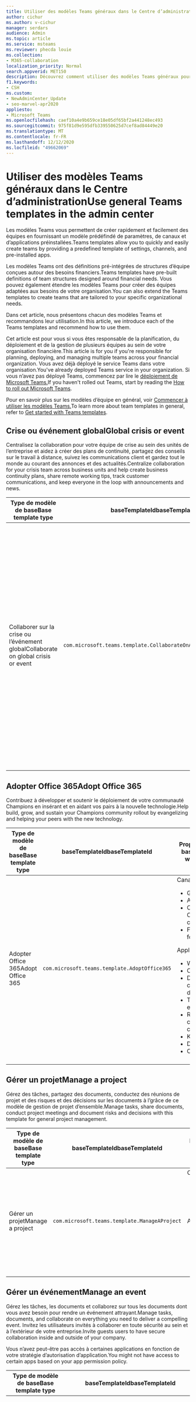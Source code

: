 ```yaml
---
title: Utiliser des modèles Teams généraux dans le Centre d’administration
author: cichur
ms.author: v-cichur
manager: serdars
audience: Admin
ms.topic: article
ms.service: msteams
ms.reviewer: phecda louie
ms.collection:
- M365-collaboration
localization_priority: Normal
search.appverid: MET150
description: Découvrez comment utiliser des modèles Teams généraux pour créer des structures d’équipe en fournissant des paramètres, des canaux et des applications prédéfinies à l’aide du Centre d’administration.
f1.keywords:
- CSH
ms.custom:
- NewAdminCenter_Update
- seo-marvel-apr2020
appliesto:
- Microsoft Teams
ms.openlocfilehash: caef10a4e9b659ce18e05df65bf2a441248ec493
ms.sourcegitcommit: 975f81d9e595dfb339550625d7cef8ad84449e20
ms.translationtype: MT
ms.contentlocale: fr-FR
ms.lasthandoff: 12/12/2020
ms.locfileid: "49662069"
---
```

# <a name="use-general-teams-templates-in-the-admin-center"></a><span data-ttu-id="216f9-103">Utiliser des modèles Teams généraux dans le Centre d’administration</span><span class="sxs-lookup"><span data-stu-id="216f9-103">Use general Teams templates in the admin center</span></span>

<span data-ttu-id="216f9-104">Les modèles Teams vous permettent de créer rapidement et facilement des équipes en fournissant un modèle prédéfindé de paramètres, de canaux et d’applications préinstallées.</span><span class="sxs-lookup"><span data-stu-id="216f9-104">Teams templates allow you to quickly and easily create teams by providing a predefined template of settings, channels, and pre-installed apps.</span></span>

<span data-ttu-id="216f9-105">Les modèles Teams ont des définitions pré-intégrées de structures d’équipe conçues autour des besoins financiers.</span><span class="sxs-lookup"><span data-stu-id="216f9-105">Teams templates have pre-built definitions of team structures designed around financial needs.</span></span> <span data-ttu-id="216f9-106">Vous pouvez également étendre les modèles Teams pour créer des équipes adaptées aux besoins de votre organisation.</span><span class="sxs-lookup"><span data-stu-id="216f9-106">You can also extend the Teams templates to create teams that are tailored to your specific organizational needs.</span></span>

<span data-ttu-id="216f9-107">Dans cet article, nous présentons chacun des modèles Teams et recommandons leur utilisation.</span><span class="sxs-lookup"><span data-stu-id="216f9-107">In this article, we introduce each of the Teams templates and recommend how to use them.</span></span>

<span data-ttu-id="216f9-108">Cet article est pour vous si vous êtes responsable de la planification, du déploiement et de la gestion de plusieurs équipes au sein de votre organisation financière.</span><span class="sxs-lookup"><span data-stu-id="216f9-108">This article is for you if you're responsible for planning, deploying, and managing multiple teams across your financial organization.</span></span> <span data-ttu-id="216f9-109">Vous avez déjà déployé le service Teams dans votre organisation.</span><span class="sxs-lookup"><span data-stu-id="216f9-109">You've already deployed Teams service in your organization.</span></span> <span data-ttu-id="216f9-110">Si vous n’avez pas déployé Teams, commencez par lire le [déploiement de Microsoft Teams.](How-to-roll-out-teams.md)</span><span class="sxs-lookup"><span data-stu-id="216f9-110">If you haven't rolled out Teams, start by reading the [How to roll out Microsoft Teams](How-to-roll-out-teams.md).</span></span>

<span data-ttu-id="216f9-111">Pour en savoir plus sur les modèles d’équipe en général, voir [Commencer à utiliser les modèles Teams.](get-started-with-teams-templates-in-the-admin-console.md)</span><span class="sxs-lookup"><span data-stu-id="216f9-111">To learn more about team templates in general, refer to [Get started with Teams templates](get-started-with-teams-templates-in-the-admin-console.md).</span></span>

## <a name="global-crisis-or-event"></a><span data-ttu-id="216f9-112">Crise ou événement global</span><span class="sxs-lookup"><span data-stu-id="216f9-112">Global crisis or event</span></span>

<span data-ttu-id="216f9-113">Centralisez la collaboration pour votre équipe de crise au sein des unités de l’entreprise et aidez à créer des plans de continuité, partagez des conseils sur le travail à distance, suivez les communications client et gardez tout le monde au courant des annonces et des actualités.</span><span class="sxs-lookup"><span data-stu-id="216f9-113">Centralize collaboration for your crisis team across business units and help create business continuity plans, share remote working tips, track customer communications, and keep everyone in the loop with announcements and news.</span></span>

| <span data-ttu-id="216f9-114">Type de modèle de base</span><span class="sxs-lookup"><span data-stu-id="216f9-114">Base template type</span></span> |<span data-ttu-id="216f9-115">baseTemplateId</span><span class="sxs-lookup"><span data-stu-id="216f9-115">baseTemplateId</span></span>| <span data-ttu-id="216f9-116">Propriétés de ce modèle de base</span><span class="sxs-lookup"><span data-stu-id="216f9-116">Properties that come with this base template</span></span> |
| ------------------ |--|----------------------------------------------------------|
| <span data-ttu-id="216f9-117">Collaborer sur la crise ou l’événement global</span><span class="sxs-lookup"><span data-stu-id="216f9-117">Collaborate on global crisis or event</span></span> |`com.microsoft.teams.template.CollaborateOnAGlobalCrisisOrEvent` |<span data-ttu-id="216f9-118">Canaux :</span><span class="sxs-lookup"><span data-stu-id="216f9-118">Channels:</span></span> <ul><li><span data-ttu-id="216f9-119">Général</span><span class="sxs-lookup"><span data-stu-id="216f9-119">General</span></span><li><span data-ttu-id="216f9-120">Annonces</span><span class="sxs-lookup"><span data-stu-id="216f9-120">Announcements</span></span></li><li><span data-ttu-id="216f9-121">Actualités mondiales</span><span class="sxs-lookup"><span data-stu-id="216f9-121">World news</span></span></li><li><span data-ttu-id="216f9-122">Continuité de l’activité</span><span class="sxs-lookup"><span data-stu-id="216f9-122">Business continuity</span></span></li><li><span data-ttu-id="216f9-123">Comms externe</span><span class="sxs-lookup"><span data-stu-id="216f9-123">External comms</span></span></li><li><span data-ttu-id="216f9-124">Demande d’approbation</span><span class="sxs-lookup"><span data-stu-id="216f9-124">Approvals request</span></span></li><li><span data-ttu-id="216f9-125">Travail à distance</span><span class="sxs-lookup"><span data-stu-id="216f9-125">Remote working</span></span></li><li><span data-ttu-id="216f9-126">Communications internes</span><span class="sxs-lookup"><span data-stu-id="216f9-126">Internal comms</span></span></li><li><span data-ttu-id="216f9-127">Comms externe</span><span class="sxs-lookup"><span data-stu-id="216f9-127">External comms</span></span></li><li><span data-ttu-id="216f9-128">Réclamations des clients</span><span class="sxs-lookup"><span data-stu-id="216f9-128">Customer complaints</span></span></li><li><span data-ttu-id="216f9-129">Kudos</span><span class="sxs-lookup"><span data-stu-id="216f9-129">Kudos</span></span></li><li><span data-ttu-id="216f9-130">Mise à jour pour la direction</span><span class="sxs-lookup"><span data-stu-id="216f9-130">Executive update</span></span></li></ul><span data-ttu-id="216f9-131">Applications :</span><span class="sxs-lookup"><span data-stu-id="216f9-131">Apps:</span></span> <ul><li><span data-ttu-id="216f9-132">Compliment</span><span class="sxs-lookup"><span data-stu-id="216f9-132">Praise</span></span></li><li><span data-ttu-id="216f9-133">Wiki</span><span class="sxs-lookup"><span data-stu-id="216f9-133">Wiki</span></span></li><li><span data-ttu-id="216f9-134">Site web</span><span class="sxs-lookup"><span data-stu-id="216f9-134">Website</span></span></li><li><span data-ttu-id="216f9-135">Planificateur</span><span class="sxs-lookup"><span data-stu-id="216f9-135">Planner</span></span></li></ul>|
||||

## <a name="adopt-office-365"></a><span data-ttu-id="216f9-136">Adopter Office 365</span><span class="sxs-lookup"><span data-stu-id="216f9-136">Adopt Office 365</span></span>

<span data-ttu-id="216f9-137">Contribuez à développer et soutenir le déploiement de votre communauté Champions en insérant et en aidant vos pairs à la nouvelle technologie.</span><span class="sxs-lookup"><span data-stu-id="216f9-137">Help build, grow, and sustain your Champions community rollout by evangelizing and helping your peers with the new technology.</span></span>

| <span data-ttu-id="216f9-138">Type de modèle de base</span><span class="sxs-lookup"><span data-stu-id="216f9-138">Base template type</span></span> |<span data-ttu-id="216f9-139">baseTemplateId</span><span class="sxs-lookup"><span data-stu-id="216f9-139">baseTemplateId</span></span>| <span data-ttu-id="216f9-140">Propriétés de ce modèle de base</span><span class="sxs-lookup"><span data-stu-id="216f9-140">Properties that come with this base template</span></span> |
| ------------------|--|-----------------------------------------------------------|
| <span data-ttu-id="216f9-141">Adopter Office 365</span><span class="sxs-lookup"><span data-stu-id="216f9-141">Adopt Office 365</span></span> | `com.microsoft.teams.template.AdoptOffice365` |  <span data-ttu-id="216f9-142">Canaux :</span><span class="sxs-lookup"><span data-stu-id="216f9-142">Channels:</span></span> <ul><li><span data-ttu-id="216f9-143">Général</span><span class="sxs-lookup"><span data-stu-id="216f9-143">General</span></span></li> <li><span data-ttu-id="216f9-144">Annonces</span><span class="sxs-lookup"><span data-stu-id="216f9-144">Announcements</span></span></li> <li><span data-ttu-id="216f9-145">Coin Champions</span><span class="sxs-lookup"><span data-stu-id="216f9-145">Champions corner</span></span></li> <li><span data-ttu-id="216f9-146">Formulaires d’équipe</span><span class="sxs-lookup"><span data-stu-id="216f9-146">Team forms</span></span></li></ul> <span data-ttu-id="216f9-147">Applications :</span><span class="sxs-lookup"><span data-stu-id="216f9-147">Apps:</span></span> <ul><li><span data-ttu-id="216f9-148">Wiki</span><span class="sxs-lookup"><span data-stu-id="216f9-148">Wiki</span></span></li>  <li><span data-ttu-id="216f9-149">Calendrier</span><span class="sxs-lookup"><span data-stu-id="216f9-149">Calendar</span></span></li><li><span data-ttu-id="216f9-150">Développement de compétences</span><span class="sxs-lookup"><span data-stu-id="216f9-150">Skills development</span></span></li><li><span data-ttu-id="216f9-151">Traitement des emprunts</span><span class="sxs-lookup"><span data-stu-id="216f9-151">Loan processing</span></span></li><li><span data-ttu-id="216f9-152">Réclamations des clients</span><span class="sxs-lookup"><span data-stu-id="216f9-152">Customer complaints</span></span></li><li><span data-ttu-id="216f9-153">Kudos</span><span class="sxs-lookup"><span data-stu-id="216f9-153">Kudos</span></span></li><li><span data-ttu-id="216f9-154">Divertissements</span><span class="sxs-lookup"><span data-stu-id="216f9-154">Fun stuff</span></span></li><li><span data-ttu-id="216f9-155">Conformité</span><span class="sxs-lookup"><span data-stu-id="216f9-155">Compliance</span></span></li></ul>|
||||

## <a name="manage-a-project"></a><span data-ttu-id="216f9-156">Gérer un projet</span><span class="sxs-lookup"><span data-stu-id="216f9-156">Manage a project</span></span>

<span data-ttu-id="216f9-157">Gérez des tâches, partagez des documents, conductez des réunions de projet et des risques et des décisions sur les documents à l’grâce de ce modèle de gestion de projet d’ensemble.</span><span class="sxs-lookup"><span data-stu-id="216f9-157">Manage tasks, share documents, conduct project meetings and document risks and decisions with this template for general project management.</span></span>

| <span data-ttu-id="216f9-158">Type de modèle de base</span><span class="sxs-lookup"><span data-stu-id="216f9-158">Base template type</span></span>| <span data-ttu-id="216f9-159">baseTemplateId</span><span class="sxs-lookup"><span data-stu-id="216f9-159">baseTemplateId</span></span>| <span data-ttu-id="216f9-160">Propriétés de ce modèle de base</span><span class="sxs-lookup"><span data-stu-id="216f9-160">Properties that come with this base template</span></span> |
| ------------------|--|-----------------------------------------------------------|
| <span data-ttu-id="216f9-161">Gérer un projet</span><span class="sxs-lookup"><span data-stu-id="216f9-161">Manage a project</span></span>| `com.microsoft.teams.template.ManageAProject`  | <span data-ttu-id="216f9-162">Canaux :</span><span class="sxs-lookup"><span data-stu-id="216f9-162">Channels:</span></span> <ul><li><span data-ttu-id="216f9-163">Général</span><span class="sxs-lookup"><span data-stu-id="216f9-163">General</span></span></li> <li><span data-ttu-id="216f9-164">Annonces</span><span class="sxs-lookup"><span data-stu-id="216f9-164">Announcements</span></span></li> <li><span data-ttu-id="216f9-165">Ressources</span><span class="sxs-lookup"><span data-stu-id="216f9-165">Resources</span></span></li> <li><span data-ttu-id="216f9-166">Planification</span><span class="sxs-lookup"><span data-stu-id="216f9-166">Planning</span></span></li></ul> <span data-ttu-id="216f9-167">Applications :</span><span class="sxs-lookup"><span data-stu-id="216f9-167">Apps:</span></span><ul><li><span data-ttu-id="216f9-168">Wiki</span><span class="sxs-lookup"><span data-stu-id="216f9-168">Wiki</span></span></li><li><span data-ttu-id="216f9-169">OneNote</span><span class="sxs-lookup"><span data-stu-id="216f9-169">OneNote</span></span></li><li><span data-ttu-id="216f9-170">Planificateur</span><span class="sxs-lookup"><span data-stu-id="216f9-170">Planner</span></span></li><li><span data-ttu-id="216f9-171">Listes</span><span class="sxs-lookup"><span data-stu-id="216f9-171">Lists</span></span></li> </ul> |
||||

## <a name="manage-an-event"></a><span data-ttu-id="216f9-172">Gérer un événement</span><span class="sxs-lookup"><span data-stu-id="216f9-172">Manage an event</span></span>

<span data-ttu-id="216f9-173">Gérez les tâches, les documents et collaborez sur tous les documents dont vous avez besoin pour rendre un événement attrayant.</span><span class="sxs-lookup"><span data-stu-id="216f9-173">Manage tasks, documents, and collaborate on everything you need to deliver a compelling event.</span></span> <span data-ttu-id="216f9-174">Invitez les utilisateurs invités à collaborer en toute sécurité au sein et à l’extérieur de votre entreprise.</span><span class="sxs-lookup"><span data-stu-id="216f9-174">Invite guests users to have secure collaboration inside and outside of your company.</span></span>

<span data-ttu-id="216f9-175">Vous n’avez peut-être pas accès à certaines applications en fonction de votre stratégie d’autorisation d’application.</span><span class="sxs-lookup"><span data-stu-id="216f9-175">You might not have access to certain apps based on your app permission policy.</span></span>

| <span data-ttu-id="216f9-176">Type de modèle de base</span><span class="sxs-lookup"><span data-stu-id="216f9-176">Base template type</span></span> | <span data-ttu-id="216f9-177">baseTemplateId</span><span class="sxs-lookup"><span data-stu-id="216f9-177">baseTemplateId</span></span>| <span data-ttu-id="216f9-178">Propriétés de ce modèle de base</span><span class="sxs-lookup"><span data-stu-id="216f9-178">Properties that come with this base template</span></span> |
| ------------------ |--|-----------------------------------------------------------|
| <span data-ttu-id="216f9-179">Gérer un événement</span><span class="sxs-lookup"><span data-stu-id="216f9-179">Manage an event</span></span>| `com.microsoft.teams.template.ManageAnEvent` | <span data-ttu-id="216f9-180">Canaux :</span><span class="sxs-lookup"><span data-stu-id="216f9-180">Channels:</span></span> <ul><li><span data-ttu-id="216f9-181">Général</span><span class="sxs-lookup"><span data-stu-id="216f9-181">General</span></span></li> <li><span data-ttu-id="216f9-182">Annonces</span><span class="sxs-lookup"><span data-stu-id="216f9-182">Announcements</span></span></li> <li><span data-ttu-id="216f9-183">Budget</span><span class="sxs-lookup"><span data-stu-id="216f9-183">Budget</span></span></li> <li><span data-ttu-id="216f9-184">Contenu</span><span class="sxs-lookup"><span data-stu-id="216f9-184">Content</span></span></li><li><span data-ttu-id="216f9-185">Logistique</span><span class="sxs-lookup"><span data-stu-id="216f9-185">Logistics</span></span></li> <li><span data-ttu-id="216f9-186">Planification</span><span class="sxs-lookup"><span data-stu-id="216f9-186">Planning</span></span></li> <li> <span data-ttu-id="216f9-187">Marketing et relations publiques</span><span class="sxs-lookup"><span data-stu-id="216f9-187">Marketing and PR</span></span></li></ul> <span data-ttu-id="216f9-188">Applications :</span><span class="sxs-lookup"><span data-stu-id="216f9-188">Apps:</span></span><ul><li><span data-ttu-id="216f9-189">Wiki</span><span class="sxs-lookup"><span data-stu-id="216f9-189">Wiki</span></span></li><li><span data-ttu-id="216f9-190">Site web</span><span class="sxs-lookup"><span data-stu-id="216f9-190">Website</span></span></li> <li><span data-ttu-id="216f9-191">YouTube</span><span class="sxs-lookup"><span data-stu-id="216f9-191">YouTube</span></span></li> <li><span data-ttu-id="216f9-192">Planificateur</span><span class="sxs-lookup"><span data-stu-id="216f9-192">Planner</span></span></li> <li><span data-ttu-id="216f9-193">OneNote</span><span class="sxs-lookup"><span data-stu-id="216f9-193">OneNote</span></span></li></ul> |
||||

## <a name="onboard-employees"></a><span data-ttu-id="216f9-194">Intégrer des employés</span><span class="sxs-lookup"><span data-stu-id="216f9-194">Onboard employees</span></span>

<span data-ttu-id="216f9-195">Améliorez votre culture et simplifiez l’intégration de vos employés avec cette équipe centrale pour les ressources, les questions et un peu de plaisir.</span><span class="sxs-lookup"><span data-stu-id="216f9-195">Improve your culture and streamline your employee onboarding with this central team for resources, questions, and a bit of fun.</span></span>

| <span data-ttu-id="216f9-196">Type de modèle de base</span><span class="sxs-lookup"><span data-stu-id="216f9-196">Base template type</span></span> |<span data-ttu-id="216f9-197">baseTemplateId</span><span class="sxs-lookup"><span data-stu-id="216f9-197">baseTemplateId</span></span>| <span data-ttu-id="216f9-198">Propriétés de ce modèle de base</span><span class="sxs-lookup"><span data-stu-id="216f9-198">Properties that come with this base template</span></span> |
| ------------------|--|-----------------------------------------------------------|
|<span data-ttu-id="216f9-199">Intégrer des employés</span><span class="sxs-lookup"><span data-stu-id="216f9-199">Onboard employees</span></span>|`com.microsoft.teams.template.OnboardEmployees`  | <span data-ttu-id="216f9-200">Canaux :</span><span class="sxs-lookup"><span data-stu-id="216f9-200">Channels:</span></span> <ul><li><span data-ttu-id="216f9-201">Général</span><span class="sxs-lookup"><span data-stu-id="216f9-201">General</span></span></li> <li><span data-ttu-id="216f9-202">Annonces</span><span class="sxs-lookup"><span data-stu-id="216f9-202">Announcements</span></span></li> <li><span data-ttu-id="216f9-203">Conversation employé</span><span class="sxs-lookup"><span data-stu-id="216f9-203">Employee chat</span></span></li> <li><span data-ttu-id="216f9-204">Formation</span><span class="sxs-lookup"><span data-stu-id="216f9-204">Training</span></span></li></ul><span data-ttu-id="216f9-205">Applications :</span><span class="sxs-lookup"><span data-stu-id="216f9-205">Apps:</span></span><ul><li><span data-ttu-id="216f9-206">Wiki</span><span class="sxs-lookup"><span data-stu-id="216f9-206">Wiki</span></span></li><li><span data-ttu-id="216f9-207">Communautés</span><span class="sxs-lookup"><span data-stu-id="216f9-207">Communities</span></span></li><li><span data-ttu-id="216f9-208">Planificateur</span><span class="sxs-lookup"><span data-stu-id="216f9-208">Planner</span></span></li></ul>|
||||

## <a name="organize-a-help-desk"></a><span data-ttu-id="216f9-209">Organiser un service d’aide</span><span class="sxs-lookup"><span data-stu-id="216f9-209">Organize a help desk</span></span>

<span data-ttu-id="216f9-210">Collaborez sur la documentation, les stratégies et les processus qui supportent votre support technique.</span><span class="sxs-lookup"><span data-stu-id="216f9-210">Collaborate on documentation, policy, and processes that support your helpdesk.</span></span> <span data-ttu-id="216f9-211">Intégrez votre système de ticketing existant ou utilisez notre modèle pour gérer les demandes.</span><span class="sxs-lookup"><span data-stu-id="216f9-211">Integrate your existing ticketing system or use our template to manage requests.</span></span>

| <span data-ttu-id="216f9-212">Type de modèle de base</span><span class="sxs-lookup"><span data-stu-id="216f9-212">Base template type</span></span> |<span data-ttu-id="216f9-213">baseTemplateId</span><span class="sxs-lookup"><span data-stu-id="216f9-213">baseTemplateId</span></span>| <span data-ttu-id="216f9-214">Propriétés de ce modèle de base</span><span class="sxs-lookup"><span data-stu-id="216f9-214">Properties that come with this base template</span></span> |
| ------------------|--|------------------------------------------------------------|
|<span data-ttu-id="216f9-215">Organiser le service d’aide</span><span class="sxs-lookup"><span data-stu-id="216f9-215">Organize help desk</span></span>|`com.microsoft.teams.template.OrganizeHelpDesk`| <span data-ttu-id="216f9-216">Canaux :</span><span class="sxs-lookup"><span data-stu-id="216f9-216">Channels:</span></span><ul><li><span data-ttu-id="216f9-217">Général</span><span class="sxs-lookup"><span data-stu-id="216f9-217">General</span></span></li><li><span data-ttu-id="216f9-218">Annonces</span><span class="sxs-lookup"><span data-stu-id="216f9-218">Announcements</span></span></li><li><span data-ttu-id="216f9-219">FAQ</span><span class="sxs-lookup"><span data-stu-id="216f9-219">FAQ</span></span></li></ul><span data-ttu-id="216f9-220">Applications :</span><span class="sxs-lookup"><span data-stu-id="216f9-220">Apps:</span></span><ul><li><span data-ttu-id="216f9-221">Wiki</span><span class="sxs-lookup"><span data-stu-id="216f9-221">Wiki</span></span></li><li><span data-ttu-id="216f9-222">OneNote</span><span class="sxs-lookup"><span data-stu-id="216f9-222">OneNote</span></span></li><li><span data-ttu-id="216f9-223">Planificateur</span><span class="sxs-lookup"><span data-stu-id="216f9-223">Planner</span></span> </li><li><span data-ttu-id="216f9-224">Compliment</span><span class="sxs-lookup"><span data-stu-id="216f9-224">Praise</span></span> </li></ul> |
||||
